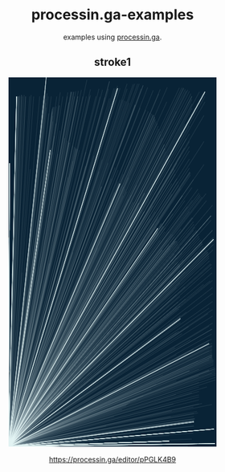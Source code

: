 <div align="center">
  <h1>processin.ga-examples</h1>
  <p>examples using <a href="https://processin.ga/">processin.ga</a>.</p>
  <h2>stroke1</h2>
  <img src="https://github.com/shgtkshruch/processin.ga-examples/blob/master/screenshots/stroke1.png?raw=true">
  <p><a href="https://processin.ga/editor/pPGLK4B9">https://processin.ga/editor/pPGLK4B9</a></p>
</div>
